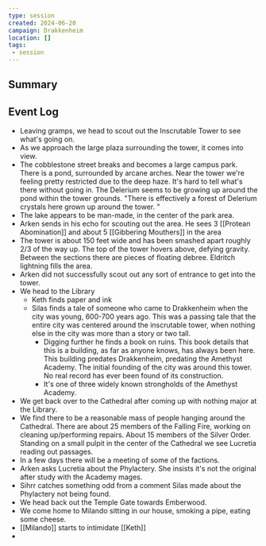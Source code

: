```yaml
---
type: session
created: 2024-06-20
campaign: Drakkenheim
location: []
tags:
 - session
---
```



## Summary

## Event Log

- Leaving gramps, we head to scout out the Inscrutable Tower to see what's going on.
- As we approach the large plaza surrounding the tower, it comes into view.
- The cobblestone street breaks and becomes a large campus park. There is a pond, surrounded by arcane arches. Near the tower we're feeling pretty restricted due to the deep haze. It's hard to tell what's there without going in. The Delerium seems to be growing up around the pond within the tower grounds. "There is effectively a forest of Delerium crystals here grown up around the tower. "
- The lake appears to be man-made, in the center of the park area.
- Arken sends in his echo for scouting out the area. He sees 3 [[Protean Abomination]] and about 5 [[Gibbering Mouthers]] in the area
- The tower is about 150 feet wide and has been smashed apart roughly 2/3 of the way up. The top of the tower hovers above, defying gravity. Between the sections there are pieces of floating debree. Eldritch lightning fills the area.
- Arken did not successfully scout out any sort of entrance to get into the tower. 
- We head to the Library
	- Keth finds paper and ink
	- Silas finds a tale of someone who came to Drakkenheim when the city was young, 600-700 years ago. This was a passing tale that the entire city was centered around the inscrutable tower, when nothing else in the city was more than a story or two tall.
		- Digging further he finds a book on ruins. This book details that this is a building, as far as anyone knows, has always been here. This building predates Drakkenheim, predating the Amethyst Academy. The initial founding of the city was around this tower. No real record has ever been found of its construction.
		- It's one of three widely known strongholds of the Amethyst Academy.
- We get back over to the Cathedral after coming up with nothing major at the Library.
- We find there to be a reasonable mass of people hanging around the Cathedral. There are about 25 members of the Falling Fire, working on cleaning up/performing repairs. About 15 members of the Silver Order. Standing on a small pulpit in the center of the Cathedral we see Lucretia reading out passages. 
- In a few days there will be a meeting of some of the factions.
- Arken asks Lucretia about the Phylactery. She insists it's not the original after study with the Academy mages.
- Sihrr catches something odd from a comment Silas made about the Phylactery not being found.
- We head back out the Temple Gate towards Emberwood.
- We come home to Milando sitting in our house, smoking a pipe, eating some cheese.
- [[Milando]] starts to intimidate [[Keth]]
- 

